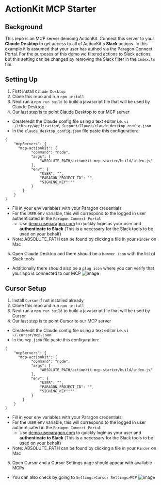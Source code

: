 # ActionKit MCP Starter

## Background
This repo is an MCP server demoing ActionKit. Connect this server to your **Claude Desktop** to get access to all of ActionKit's **Slack** actions.
In this example it is assumed that your user has authed via the Paragon Connect Portal.
For the purposes of this demo we filtered actions to Slack actions, but this setting can be changed by removing the Slack filter in 
the `index.ts` file.

## Setting Up
1) First install `Claude Desktop`
2) Clone this repo and run `npm install`
3) Next run a `npm run build` to build a javascript file that will be used by Claude Desktop
4) Our last step is to point Claude Desktop to our MCP server
* Create/edit the Claude config file using a text editor i.e. `vi ~/Library/Application\ Support/Claude/claude_desktop_config.json`
* In the `claude_desktop_config.json` file paste this configuration:
```
{
    "mcpServers": {
      "mcp-actionkit": {
            "command": "node",
            "args": [
                "ABSOLUTE_PATH/actionkit-mcp-starter/build/index.js"
            ],
            "env": {
                "USER": "",
                "PARAGON_PROJECT_ID": "",
                "SIGNING_KEY":""
            }
        }
    }
}
```
* Fill in your env variables with your Paragon credentials
* For the `USER` env variable, this will correspond to the logged in user authenticated in the `Paragon Connect Portal`
    * Use [demo.useparagon.com](https://demo.useparagon.com) to quickly login as your user and **authenticate to Slack** (This is a necessary for the Slack tools to be used on your behalf) 
* Note: ABSOLUTE_PATH can be found by <CMD> clicking a file in your `Finder` on Mac
5) Open Claude Desktop and there should be a `hammer icon` with the list of Slack tools
* Additionally there should also be a `plug icon` where you can verify that your app is connected to our MCP
![image](https://github.com/user-attachments/assets/ad738e67-150c-4744-a33b-7c68f334ca19)


## Cursor Setup
1) Install `Cursor` if not installed already
2) Clone this repo and run `npm install`
3) Next run a `npm run build` to build a javascript file that will be used by Cursor
4) Our last step is to point Cursor to our MCP server
* Create/edit the Claude config file using a text editor i.e. `vi ~/.cursor/mcp.json`
* In the `mcp.json` file paste this configuration:
```
{
    "mcpServers": {
      "mcp-actionkit": {
            "command": "node",
            "args": [
                "ABSOLUTE_PATH/actionkit-mcp-starter/build/index.js"
            ],
            "env": {
                "USER": "",
                "PARAGON_PROJECT_ID": "",
                "SIGNING_KEY":""
            }
        }
    }
}
```
* Fill in your env variables with your Paragon credentials
* For the `USER` env variable, this will correspond to the logged in user authenticated in the `Paragon Connect Portal`
    * Use [demo.useparagon.com](https://demo.useparagon.com) to quickly login as your user and **authenticate to Slack** (This is a necessary for the Slack tools to be used on your behalf) 
* Note: ABSOLUTE_PATH can be found by <CMD> clicking a file in your `Finder` on Mac
5) Open Cursor and a Cursor Settings page should appear with available MCPs
  * You can also check by going to `Settings>Cursor Settings>MCP`
  ![image](https://github.com/user-attachments/assets/578b8bfc-c052-4a1a-9242-ac065bb01a45)

